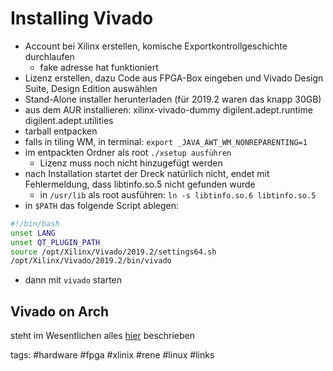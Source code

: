 # Installing Vivado

- Account bei Xilinx erstellen, komische Exportkontrollgeschichte durchlaufen
  - fake adresse hat funktioniert
- Lizenz erstellen, dazu Code aus FPGA-Box eingeben und Vivado Design Suite, Design Edition auswählen
- Stand-Alone installer herunterladen (für 2019.2 waren das knapp 30GB)
- aus dem AUR installieren: xilinx-vivado-dummy digilent.adept.runtime digilent.adept.utilities
- tarball entpacken
- falls in tiling WM, in terminal: `export _JAVA_AWT_WM_NONREPARENTING=1`
- im entpackten Ordner als root `./xsetup ausführen`
  - Lizenz muss noch nicht hinzugefügt werden
- nach Installation startet der Dreck natürlich nicht, endet mit Fehlermeldung, dass libtinfo.so.5 nicht gefunden wurde
  - in `/usr/lib` als root ausführen: `ln -s libtinfo.so.6 libtinfo.so.5`
- in `$PATH` das folgende Script ablegen:

```sh
#!/bin/bash
unset LANG
unset QT_PLUGIN_PATH
source /opt/Xilinx/Vivado/2019.2/settings64.sh
/opt/Xilinx/Vivado/2019.2/bin/vivado
```

- dann mit `vivado` starten

## Vivado on Arch

steht im Wesentlichen alles [hier](https://wiki.archlinux.org/index.php/Xilinx_Vivado) beschrieben

tags: #hardware #fpga #xlinix #rene #linux #links 
